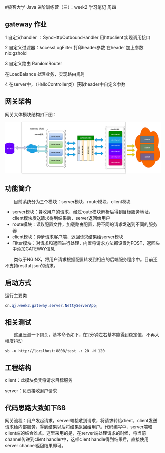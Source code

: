 \#极客大学 Java 进阶训练营（三）：week2 学习笔记 周四



## gateway 作业

1 自定义handler ： SyncHttpOutboundHandler 用httpclient 实现调用接口

2 自定义过滤器：AccessLogFilter 打印header参数 在header 加上参数 nio:gzhold

3 自定义路由 RandomRouter

在LoadBalance 处理业务，实现路由规则

4 在server中，（HelloController类）获取header中自定义参数

## 网关架构

网关大体模块结构如下图：

![image-20201104155932569](./README.assets/image-20201104155932569.png)

##  功能简介

    目前系统分为三个模块：server模块、route模块、client模块

- server模块：接收用户的请求，经过route模块解析后得到目标服务地址，client模块发送请求得到结果后，server返回给用户
- route模块：读取配置文件，加载路由配置，将不同的请求发送到不同的服务器
- client模块：异步请求客户端，返回请求结果给server模块
- Filter模块：对请求和返回进行处理，内置将请求方法都设置为POST，返回头中添加GATEWAY信息

    类似于NGINX，将用户请求根据配置转发到相应的后端服务程序中。目前还不支持restful json的请求。





## 启动方式

运行主要类

```java
cn.qj.week3.gateway.server.NettyServerApp;
```

## 相关测试

    这里压测一下网关，基本命令如下，在2分钟左右基本能得到稳定值，不再大幅度抖动

```相关测试    这里压测一下网关，基本命令如下，在2分钟左右基本能得到稳定值，不再大幅度抖动sb -u http://localhost:80/greeting -c 20 -N 120
sb -u http://localhost:8808/test -c 20 -N 120
```

## 工程结构

client：此模块负责将请求目标服务

server：负责接收用户请求

## 代码思路大致如下ßß



网关流程：用户发起请求，server端接收到请求，将请求转给client，client发送请求给内部服务，得到结果以后将结果返回给用户。代码编写中，server端和client端的结合难点。这里采用的是，在server端处理请求的时候，将当前channel传递到client handler中，这样client handle得到结果后，直接使用server channel返回结果即可。

